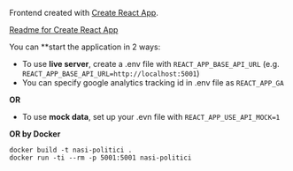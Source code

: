 Frontend created with [Create React App](https://github.com/facebook/create-react-app).

[Readme for Create React App](./README_CREATE_APP.md)

You can **start the application in 2 ways:
* To use **live server**, create a .env file with `REACT_APP_BASE_API_URL` (e.g. `REACT_APP_BASE_API_URL=http://localhost:5001`)
* You can specify google analytics tracking id in .env file as `REACT_APP_GA`

**OR**

* To use **mock data**, set up your .evn file with `REACT_APP_USE_API_MOCK=1`

**OR by Docker**

```
docker build -t nasi-politici .
docker run -ti --rm -p 5001:5001 nasi-politici
```